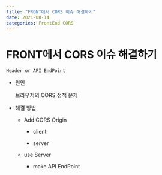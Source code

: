 ```yaml
---
title: "FRONT에서 CORS 이슈 해결하기"
date: 2021-08-14
categories: FrontEnd CORS
---
```


# FRONT에서 CORS 이슈 해결하기

    Header or API EndPoint

- 원인

  브라우저의 CORS 정책 문제

- 해결 방법

  - Add CORS Origin

    - client

    - server

  - use Server

    - make API EndPoint
